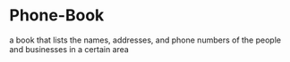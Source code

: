 # Phone-Book
a book that lists the names, addresses, and phone numbers of the people and businesses in a certain area
